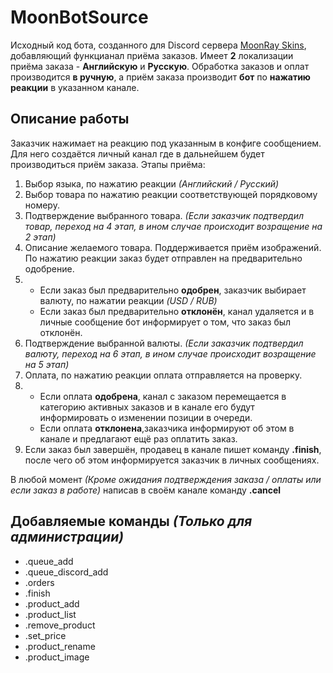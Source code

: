 # MoonBotSource
Исходный код бота, созданного для Discord сервера [MoonRay Skins](https://discord.gg/NdaTcM5D), добавляющий функцианал приёма заказов. Имеет **2** локализации приёма заказа - **Английскую** и **Русскую**. Обработка заказов и оплат производится **в ручную**, а приём заказа производит **бот** по **нажатию реакции** в указанном канале.
## Описание работы
Заказчик нажимает на реакцию под указанным в конфиге сообщением. Для него создаётся личный канал где в дальнейшем будет производиться приём заказа. Этапы приёма:
1. Выбор языка, по нажатию реакции _(Английский / Русский)_
2. Выбор товара по нажатию реакции соответствующей порядковому номеру.
3. Подтверждение выбранного товара. _(Если заказчик подтвердил товар, переход на 4 этап, в ином случае происходит возращение на 2 этап)_
4. Описание желаемого товара. Поддерживается приём изображений. По нажатию реакции заказ будет отправлен на предварительно одобрение.
5.  - Если заказ был предварительно **одобрен**, заказчик выбирает валюту, по нажатии реакции _(USD / RUB)_
    - Если заказ был предварительно **отклонён**, канал удаляется и в личные сообщение бот информирует о том, что заказ был отклонён.
6. Подтверждение выбранной валюты. _(Если заказчик подтвердил валюту, переход на 6 этап, в ином случае происходит возращение на 5 этап)_
7. Оплата, по нажатию реакции оплата отправляется на проверку.
8. - Если оплата **одобрена**, канал с заказом перемещается в категорию активных заказов и в канале его будут информировать о изменении позиции в очереди.
   - Если оплата **отклонена**,заказчика информируют об этом в канале и предлагают ещё раз оплатить заказ. 
9. Если заказ был завершён, продавец в канале пишет команду **.finish**, после чего об этом информируется заказчик в личных сообщениях.

В любой момент _(Кроме ожидания подтверждения заказа / оплаты или если заказ в работе)_ написав в своём канале команду **.cancel**

## **Добавляемые команды** _(Только для администрации)_
- .queue_add 
- .queue_discord_add
- .orders
- .finish
- .product_add
- .product_list
- .remove_product
- .set_price
- .product_rename
- .product_image
